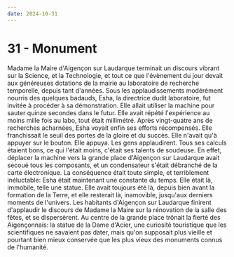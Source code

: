 ```yaml
---
date: 2024-10-31
---
```


# 31 - Monument

Madame la Maire d'Aigençon sur Laudarque terminait un discours vibrant sur la
Science, et la Technologie, et tout ce que l'évènement du jour devait aux
généreuses dotations de la mairie au laboratoire de recherche temporelle,
depuis tant d'années. Sous les applaudissements modérément nourris des quelques
badauds, Esha, la directrice dudit laboratoire, fut invitée à procéder à sa
démonstration. Elle allait utiliser la machine pour sauter quinze secondes dans
le futur. Elle avait répété l'expérience au moins mille fois au labo, tout
était millimétré. Après vingt-quatre ans de recherches acharnées, Esha voyait
enfin ses efforts récompensés. Elle franchissait le seuil des portes de la
gloire et du succès. Elle n'avait qu'à appuyer sur le bouton. Elle appuya. Les
gens applaudirent. Tous ses calculs étaient bons, ce qui l'était moins, c'était
ses talents de soudeuse. En effet, déplacer la machine vers la grande place
d'Aigençon sur Laudarque avait secoué tous les composants, et un condensateur
s'était débranché de la carte électronique. La conséquence était toute simple,
et terriblement inéluctable: Esha était maintenant une constante du temps. Elle
était là, immobile, telle une statue. Elle avait toujours été là, depuis bien
avant la formation de la Terre, et elle resterait là, inamovible, jusqu'aux
derniers moments de l'univers. Les habitants d'Aigençon sur Laudarque finirent
d'applaudir le discours de Madame la Maire sur la rénovation de la salle des
fêtes, et se dispersèrent. Au centre de la grande place trônait la fierté des
Aigençonnais: la statue de la Dame d'Acier, une curiosité touristique que les
scientifiques ne savaient pas dater, mais qu'on supposait plus vieille et
pourtant bien mieux conservée que les plus vieux des monuments connus de
l'humanité.
